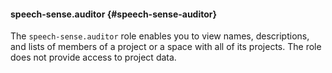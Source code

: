 #### speech-sense.auditor {#speech-sense-auditor}

The `speech-sense.auditor` role enables you to view names, descriptions, and lists of members of a project or a space with all of its projects. The role does not provide access to project data.